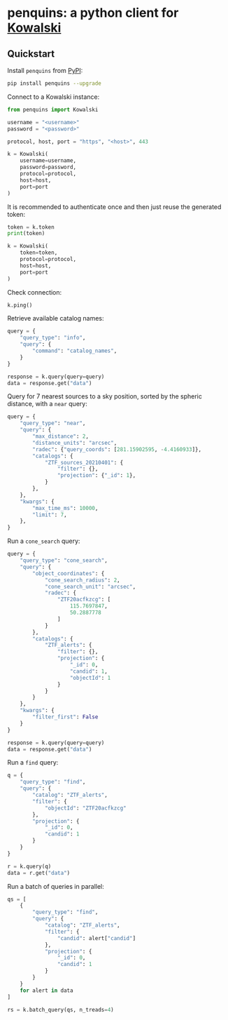 # penquins: a python client for [Kowalski](https://github.com/dmitryduev/kowalski-dev)

## Quickstart

Install `penquins` from [PyPI](https://pypi.org/project/penquins/):

```bash
pip install penquins --upgrade
```

Connect to a Kowalski instance:

```python
from penquins import Kowalski

username = "<username>"
password = "<password>"

protocol, host, port = "https", "<host>", 443

k = Kowalski(
    username=username,
    password=password,
    protocol=protocol,
    host=host,
    port=port
)
```

It is recommended to authenticate once and then just reuse the generated token:

```python
token = k.token
print(token)

k = Kowalski(
    token=token,
    protocol=protocol,
    host=host,
    port=port
)
```

Check connection:

```python
k.ping()
```

Retrieve available catalog names:

```python
query = {
    "query_type": "info", 
    "query": {
        "command": "catalog_names",
    }
}

response = k.query(query=query)
data = response.get("data")
```

Query for 7 nearest sources to a sky position, sorted by the spheric distance, with a `near` query:

```python
query = {
    "query_type": "near",
    "query": {
        "max_distance": 2,
        "distance_units": "arcsec",
        "radec": {"query_coords": [281.15902595, -4.4160933]},
        "catalogs": {
            "ZTF_sources_20210401": {
                "filter": {},
                "projection": {"_id": 1},
            }
        },
    },
    "kwargs": {
        "max_time_ms": 10000,
        "limit": 7,
    },
}
```

Run a `cone_search` query:

```python
query = {
    "query_type": "cone_search",
    "query": {
        "object_coordinates": {
            "cone_search_radius": 2,
            "cone_search_unit": "arcsec",
            "radec": {
                "ZTF20acfkzcg": [
                    115.7697847,
                    50.2887778
                ]
            }
        },
        "catalogs": {
            "ZTF_alerts": {
                "filter": {},
                "projection": {
                    "_id": 0,
                    "candid": 1,
                    "objectId": 1
                }
            }
        }
    },
    "kwargs": {
        "filter_first": False
    }
}

response = k.query(query=query)
data = response.get("data")
```

Run a `find` query:

```python
q = {
    "query_type": "find",
    "query": {
        "catalog": "ZTF_alerts",
        "filter": {
            "objectId": "ZTF20acfkzcg"
        },
        "projection": {
            "_id": 0,
            "candid": 1
        }
    }
}

r = k.query(q)
data = r.get("data")
```

Run a batch of queries in parallel:

```python
qs = [
    {
        "query_type": "find",
        "query": {
            "catalog": "ZTF_alerts",
            "filter": {
                "candid": alert["candid"]
            },
            "projection": {
                "_id": 0,
                "candid": 1
            }
        }
    }
    for alert in data
]

rs = k.batch_query(qs, n_treads=4)
```
